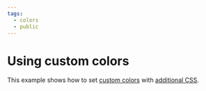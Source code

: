 ```yaml
---
tags:
  - colors
  - public
---
```

# Using custom colors

This example shows how to set [custom colors] with [additional CSS].

  [custom colors]: https://squidfunk.github.io/mkdocs-material/setup/changing-the-colors/#custom-colors
  [additional CSS]: https://squidfunk.github.io/mkdocs-material/customization/#additional-css

